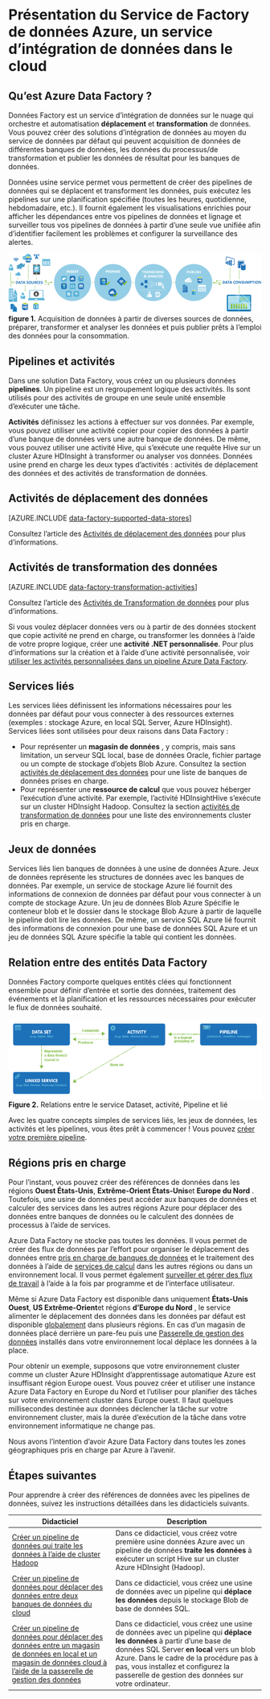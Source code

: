<properties 
    pageTitle="Présentation des données par défaut, un service d’intégration données | Microsoft Azure" 
    description="Découvrez les nouveautés de Azure Data Factory : un service d’intégration de données cloud qui orchestre et automatisation mouvement et transformation de données." 
    keywords="intégration de données, l’intégration des données cloud Nouveautés usine données azure"
    services="data-factory" 
    documentationCenter="" 
    authors="sharonlo101" 
    manager="jhubbard" 
    editor="monicar"/>

<tags 
    ms.service="data-factory" 
    ms.workload="data-services" 
    ms.tgt_pltfrm="na" 
    ms.devlang="na" 
    ms.topic="get-started-article" 
    ms.date="09/22/2016" 
    ms.author="shlo"/>

# <a name="introduction-to-azure-data-factory-service-a-data-integration-service-in-the-cloud"></a>Présentation du Service de Factory de données Azure, un service d’intégration de données dans le cloud

## <a name="what-is-azure-data-factory"></a>Qu’est Azure Data Factory ? 
Données Factory est un service d’intégration de données sur le nuage qui orchestre et automatisation **déplacement** et **transformation** de données. Vous pouvez créer des solutions d’intégration de données au moyen du service de données par défaut qui peuvent acquisition de données de différentes banques de données, les données du processus/de transformation et publier les données de résultat pour les banques de données. 

Données usine service permet vous permettent de créer des pipelines de données qui se déplacent et transforment les données, puis exécutez les pipelines sur une planification spécifiée (toutes les heures, quotidienne, hebdomadaire, etc.). Il fournit également les visualisations enrichies pour afficher les dépendances entre vos pipelines de données et lignage et surveiller tous vos pipelines de données à partir d’une seule vue unifiée afin d’identifier facilement les problèmes et configurer la surveillance des alertes.

![Diagramme : Vue d’ensemble de données par défaut, un service d’intégration données](./media/data-factory-introduction/what-is-azure-data-factory.png)
**figure 1.** Acquisition de données à partir de diverses sources de données, préparer, transformer et analyser les données et puis publier prêts à l’emploi des données pour la consommation.

## <a name="pipelines-and-activities"></a>Pipelines et activités
Dans une solution Data Factory, vous créez un ou plusieurs données **pipelines**. Un pipeline est un regroupement logique des activités. Ils sont utilisés pour des activités de groupe en une seule unité ensemble d’exécuter une tâche. 

**Activités** définissez les actions à effectuer sur vos données. Par exemple, vous pouvez utiliser une activité copier pour copier des données à partir d’une banque de données vers une autre banque de données. De même, vous pouvez utiliser une activité Hive, qui s’exécute une requête Hive sur un cluster Azure HDInsight à transformer ou analyser vos données. Données usine prend en charge les deux types d’activités : activités de déplacement des données et des activités de transformation de données. 
  
## <a name="data-movement-activities"></a>Activités de déplacement des données 
[AZURE.INCLUDE [data-factory-supported-data-stores](../../includes/data-factory-supported-data-stores.md)]

Consultez l’article des [Activités de déplacement des données](data-factory-data-movement-activities.md) pour plus d’informations. 

## <a name="data-transformation-activities"></a>Activités de transformation des données
[AZURE.INCLUDE [data-factory-transformation-activities](../../includes/data-factory-transformation-activities.md)]

Consultez l’article des [Activités de Transformation de données](data-factory-data-transformation-activities.md) pour plus d’informations.

Si vous voulez déplacer données vers ou à partir de des données stockent que copie activité ne prend en charge, ou transformer les données à l’aide de votre propre logique, créer une **activité .NET personnalisée**. Pour plus d’informations sur la création et à l’aide d’une activité personnalisée, voir [utiliser les activités personnalisées dans un pipeline Azure Data Factory](data-factory-use-custom-activities.md).

## <a name="linked-services"></a>Services liés
Les services liées définissent les informations nécessaires pour les données par défaut pour vous connecter à des ressources externes (exemples : stockage Azure, en local SQL Server, Azure HDInsight). Services liées sont utilisées pour deux raisons dans Data Factory :

- Pour représenter un **magasin de données** , y compris, mais sans limitation, un serveur SQL local, base de données Oracle, fichier partage ou un compte de stockage d’objets Blob Azure. Consultez la section [activités de déplacement des données](data-factory-data-movement-activities.md) pour une liste de banques de données prises en charge. 
- Pour représenter une **ressource de calcul** que vous pouvez héberger l’exécution d’une activité. Par exemple, l’activité HDInsightHive s’exécute sur un cluster HDInsight Hadoop. Consultez la section [activités de transformation de données](data-factory-data-transformation-activities.md) pour une liste des environnements cluster pris en charge. 

## <a name="datasets"></a>Jeux de données 
Services liés lien banques de données à une usine de données Azure. Jeux de données représente les structures de données avec les banques de données. Par exemple, un service de stockage Azure lié fournit des informations de connexion de données par défaut pour vous connecter à un compte de stockage Azure. Un jeu de données Blob Azure Spécifie le conteneur blob et le dossier dans le stockage Blob Azure à partir de laquelle le pipeline doit lire les données. De même, un service SQL Azure lié fournit des informations de connexion pour une base de données SQL Azure et un jeu de données SQL Azure spécifie la table qui contient les données.   

## <a name="relationship-between-data-factory-entities"></a>Relation entre des entités Data Factory
Données Factory comporte quelques entités clées qui fonctionnent ensemble pour définir d’entrée et sortie des données, traitement des événements et la planification et les ressources nécessaires pour exécuter le flux de données souhaité.

![Diagramme : Data Factory, un service d’intégration cloud données - Concepts clés](./media/data-factory-introduction/data-integration-service-key-concepts.png)
**Figure 2.** Relations entre le service Dataset, activité, Pipeline et lié

Avec les quatre concepts simples de services liés, les jeux de données, les activités et les pipelines, vous êtes prêt à commencer ! Vous pouvez [créer votre première pipeline](data-factory-build-your-first-pipeline.md). 

## <a name="supported-regions"></a>Régions pris en charge
Pour l’instant, vous pouvez créer des références de données dans les régions **Ouest États-Unis**, **Extrême-Orient États-Unis**et **Europe du Nord** . Toutefois, une usine de données peut accéder aux banques de données et calculer des services dans les autres régions Azure pour déplacer des données entre banques de données ou le calculent des données de processus à l’aide de services. 

Azure Data Factory ne stocke pas toutes les données. Il vous permet de créer des flux de données par l’effort pour organiser le déplacement des données entre [pris en charge de banques de données](data-factory-data-movement-activities.md#supported-data-stores) et le traitement des données à l’aide de [services de calcul](data-factory-compute-linked-services.md) dans les autres régions ou dans un environnement local. Il vous permet également [surveiller et gérer des flux de travail](data-factory-monitor-manage-pipelines.md) à l’aide à la fois par programme et de l’interface utilisateur. 

Même si Azure Data Factory est disponible dans uniquement **États-Unis Ouest**, **US Extrême-Orient**et régions **d’Europe du Nord** , le service alimenter le déplacement des données dans les données par défaut est disponible [globalement](data-factory-data-movement-activities.md#global) dans plusieurs régions. En cas d’un magasin de données placé derrière un pare-feu puis une [Passerelle de gestion des données](data-factory-move-data-between-onprem-and-cloud.md) installés dans votre environnement local déplace les données à la place. 

Pour obtenir un exemple, supposons que votre environnement cluster comme un cluster Azure HDInsight d’apprentissage automatique Azure est insuffisant région Europe ouest. Vous pouvez créer et utiliser une instance Azure Data Factory en Europe du Nord et l’utiliser pour planifier des tâches sur votre environnement cluster dans Europe ouest. Il faut quelques millisecondes destinée aux données déclencher la tâche sur votre environnement cluster, mais la durée d’exécution de la tâche dans votre environnement informatique ne change pas.

Nous avons l’intention d’avoir Azure Data Factory dans toutes les zones géographiques pris en charge par Azure à l’avenir.
  
## <a name="next-steps"></a>Étapes suivantes
Pour apprendre à créer des références de données avec les pipelines de données, suivez les instructions détaillées dans les didacticiels suivants. 

Didacticiel | Description
-------- | -----------
[Créer un pipeline de données qui traite les données à l’aide de cluster Hadoop](data-factory-build-your-first-pipeline.md) | Dans ce didacticiel, vous créez votre première usine données Azure avec un pipeline de données **traite les données** à exécuter un script Hive sur un cluster Azure HDInsight (Hadoop). |
[Créer un pipeline de données pour déplacer des données entre deux banques de données du cloud](data-factory-copy-data-from-azure-blob-storage-to-sql-database.md) | Dans ce didacticiel, vous créez une usine de données avec un pipeline qui **déplace les données** depuis le stockage Blob de base de données SQL.
[Créer un pipeline de données pour déplacer des données entre un magasin de données en local et un magasin de données cloud à l’aide de la passerelle de gestion des données](data-factory-move-data-between-onprem-and-cloud.md) | Dans ce didacticiel, vous créez une usine de données avec un pipeline qui **déplace les données** à partir d’une base de données SQL Server **en local** vers un blob Azure. Dans le cadre de la procédure pas à pas, vous installez et configurez la passerelle de gestion des données sur votre ordinateur. 
